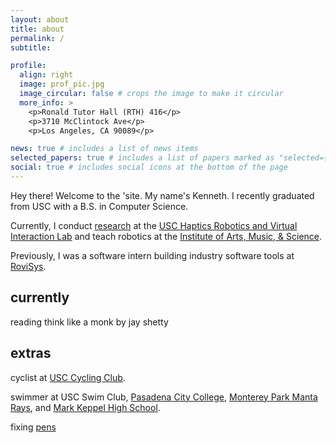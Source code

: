 ```yaml
---
layout: about
title: about
permalink: /
subtitle:

profile:
  align: right
  image: prof_pic.jpg
  image_circular: false # crops the image to make it circular
  more_info: >
    <p>Ronald Tutor Hall (RTH) 416</p>
    <p>3710 McClintock Ave</p>
    <p>Los Angeles, CA 90089</p>

news: true # includes a list of news items
selected_papers: true # includes a list of papers marked as "selected={true}"
social: true # includes social icons at the bottom of the page
---
```


Hey there! Welcome to the 'site. My name's Kenneth. I recently graduated from USC with a B.S. in Computer Science.

Currently, I conduct [research](https://bpb-us-e2.wpmucdn.com/sites.uci.edu/dist/2/5230/files/2023/09/64_SCR_23_Kenneth_Tiet.pdf) at the [USC Haptics Robotics and Virtual Interaction Lab](https://sites.usc.edu/culbertson/) and teach robotics at the [Institute of Arts, Music, & Science](http://www.iams-usa.org/).

Previously, I was a software intern building industry software tools at [RoviSys](https://www.rovisys.com).

## currently

reading think like a monk by jay shetty

## extras

cyclist at [USC Cycling Club](https://usccycling.com/).

swimmer at USC Swim Club, [Pasadena City College](https://pcclancers.com/sports/mswimdive/index), [Monterey Park Manta Rays](https://www.gomotionapp.com/team/campmr/page/home), and [Mark Keppel High School](https://www.mkhs.org/).

fixing [pens](https://www.instagram.com/kayteepens/)
